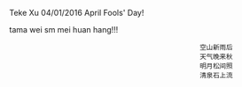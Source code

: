 Teke Xu
04/01/2016
April Fools' Day!


tama wei sm mei huan hang!!!



                                                    空山新雨后
                                                    天气晚来秋
                                                    明月松间照
                                                    清泉石上流